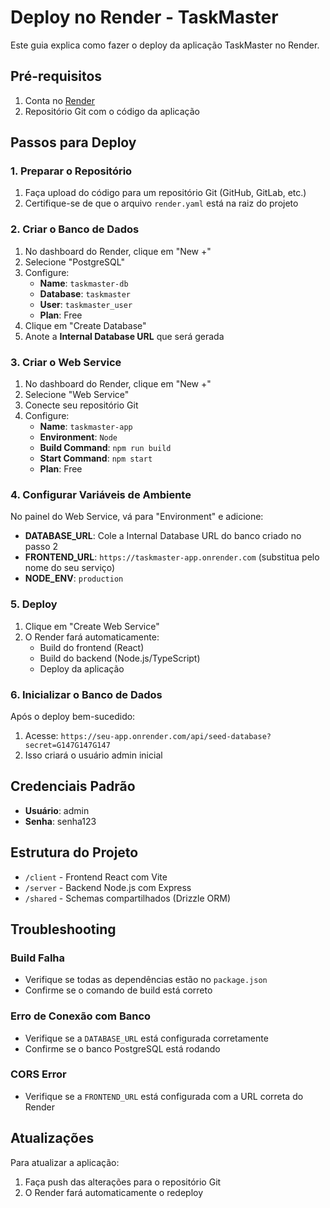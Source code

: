 # Deploy no Render - TaskMaster

Este guia explica como fazer o deploy da aplicação TaskMaster no Render.

## Pré-requisitos

1. Conta no [Render](https://render.com)
2. Repositório Git com o código da aplicação

## Passos para Deploy

### 1. Preparar o Repositório

1. Faça upload do código para um repositório Git (GitHub, GitLab, etc.)
2. Certifique-se de que o arquivo `render.yaml` está na raiz do projeto

### 2. Criar o Banco de Dados

1. No dashboard do Render, clique em "New +"
2. Selecione "PostgreSQL"
3. Configure:
   - **Name**: `taskmaster-db`
   - **Database**: `taskmaster`
   - **User**: `taskmaster_user`
   - **Plan**: Free
4. Clique em "Create Database"
5. Anote a **Internal Database URL** que será gerada

### 3. Criar o Web Service

1. No dashboard do Render, clique em "New +"
2. Selecione "Web Service"
3. Conecte seu repositório Git
4. Configure:
   - **Name**: `taskmaster-app`
   - **Environment**: `Node`
   - **Build Command**: `npm run build`
   - **Start Command**: `npm start`
   - **Plan**: Free

### 4. Configurar Variáveis de Ambiente

No painel do Web Service, vá para "Environment" e adicione:

- **DATABASE_URL**: Cole a Internal Database URL do banco criado no passo 2
- **FRONTEND_URL**: `https://taskmaster-app.onrender.com` (substitua pelo nome do seu serviço)
- **NODE_ENV**: `production`

### 5. Deploy

1. Clique em "Create Web Service"
2. O Render fará automaticamente:
   - Build do frontend (React)
   - Build do backend (Node.js/TypeScript)
   - Deploy da aplicação

### 6. Inicializar o Banco de Dados

Após o deploy bem-sucedido:

1. Acesse: `https://seu-app.onrender.com/api/seed-database?secret=G147G147G147`
2. Isso criará o usuário admin inicial

## Credenciais Padrão

- **Usuário**: admin
- **Senha**: senha123

## Estrutura do Projeto

- `/client` - Frontend React com Vite
- `/server` - Backend Node.js com Express
- `/shared` - Schemas compartilhados (Drizzle ORM)

## Troubleshooting

### Build Falha
- Verifique se todas as dependências estão no `package.json`
- Confirme se o comando de build está correto

### Erro de Conexão com Banco
- Verifique se a `DATABASE_URL` está configurada corretamente
- Confirme se o banco PostgreSQL está rodando

### CORS Error
- Verifique se a `FRONTEND_URL` está configurada com a URL correta do Render

## Atualizações

Para atualizar a aplicação:
1. Faça push das alterações para o repositório Git
2. O Render fará automaticamente o redeploy

